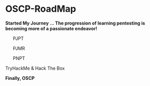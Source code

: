 # OSCP-RoadMap
<html>
<b>Started My Journey ...
The progression of learning pentesting is becoming more of a passionate endeavor!</b>
<ul> PJPT</ul>
<ul> PJMR </ul>
<ul> PNPT </ul>
<u1> TryHackMe & Hack The Box</u1>

<b>Finally, OSCP </b>

</html>
